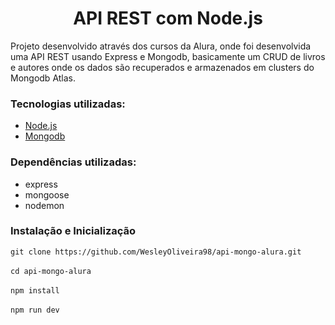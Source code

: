 <h1 align="center">API REST com Node.js</h1>
<p>Projeto desenvolvido através dos cursos da Alura, onde foi desenvolvida uma API REST usando Express e Mongodb, basicamente um CRUD de livros e autores onde os dados são recuperados e armazenados em clusters do Mongodb Atlas.</p>
<h3>Tecnologias utilizadas:</h3>
<ul>
    <li><a href="https://nodejs.org/en/">Node.js</a></li>
    <li><a href="https://www.mongodb.com/">Mongodb</a></li>
</ul>
<h3>Dependências utilizadas:</h3>
<ul>
    <li>express</li>
    <li>mongoose</li>
    <li>nodemon</li>
</ul>
<h3>Instalação e Inicialização</h3>
<code>git clone https://github.com/WesleyOliveira98/api-mongo-alura.git</code><br><br>
<code>cd api-mongo-alura</code><br><br>
<code>npm install</code><br><br>
<code>npm run dev</code>